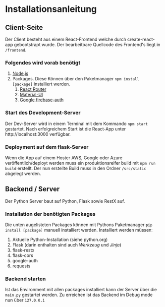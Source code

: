 # Installationsanleitung

## Client-Seite
Der Client besteht aus einem React-Frontend welche durch create-react-app gebootstrapt wurde. Der bearbeitbare Quellcode des Frontend's liegt in `/frontend`.

### Folgendes wird vorab benötigt
1. [Node.js](https://nodejs.org/en/)
2. Packages. Diese Können über den Paketmanager `npm install [package]` installiert werden.
	1. [React Router](https://reactrouter.com/)
	2. [Material-UI](https://material-ui.com/)
	3. [Google firebase-auth](https://firebase.google.com/docs/auth)

### Start des Development-Server
Der Dev-Server wird in einem Terminal mit dem Kommando `npm start` gestartet. Nach erfolgreichem Start ist die React-App unter http://localhost:3000 verfügbar.

### Deployment auf dem flask-Server
Wenn die App auf einem Hoster AWS, Google oder Azure veröffentlich/deployt werden muss ein produktionsreifer build mit `npm run build` erstellt. Der nun erstellte Build muss in den Ordner `/src/static` abgelegt werden.

## Backend / Server
Der Python Server baut auf Python, Flask sowie RestX auf.

### Installation der benötigten Packages
Die unten augelisteten Packages können mit Pythons Paketmanager `pip install [package]` manuell installiert werden. Installiert werden müssen: 

1. Aktuelle Python-Installation (siehe python.org)
2. Flask (darin enthalten sind auch *Werkzeug* und *Jinja*)
3. flask-restx
4. flask-cors 
5. google-auth
6. requests

### Backend starten
Ist das Environment mit allen packages installiert kann der Server über die ```main.py``` gestartet werden. Zu erreichen ist das Backend im Debug mode nun über ```127.0.0.1```
